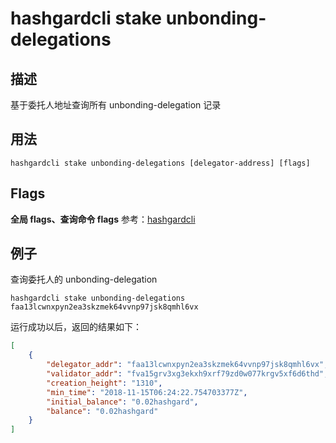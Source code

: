 # hashgardcli stake unbonding-delegations

## 描述

基于委托人地址查询所有 unbonding-delegation 记录

## 用法

```shell
hashgardcli stake unbonding-delegations [delegator-address] [flags]
```

## Flags

**全局 flags、查询命令 flags** 参考：[hashgardcli](../README.md)

## 例子

查询委托人的 unbonding-delegation

```shell
hashgardcli stake unbonding-delegations faa13lcwnxpyn2ea3skzmek64vvnp97jsk8qmhl6vx
```

运行成功以后，返回的结果如下：

```json
[
    {
        "delegator_addr": "faa13lcwnxpyn2ea3skzmek64vvnp97jsk8qmhl6vx",
        "validator_addr": "fva15grv3xg3ekxh9xrf79zd0w077krgv5xf6d6thd",
        "creation_height": "1310",
        "min_time": "2018-11-15T06:24:22.754703377Z",
        "initial_balance": "0.02hashgard",
        "balance": "0.02hashgard"
    }
]
```
